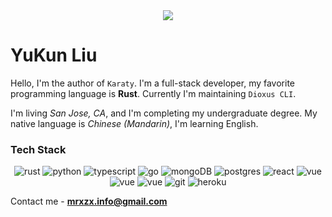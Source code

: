 <div align="center"><img src="https://avatars.githubusercontent.com/u/41265098?s=150&v=4" class="m-1" /></div>

# YuKun Liu

Hello, I'm the author of `Karaty`. I'm a full-stack developer, my favorite programming language is **Rust**.
Currently I'm maintaining `Dioxus CLI`.

I'm living *San Jose, CA*, and I'm completing my undergraduate degree. My native language is *Chinese (Mandarin)*, I'm learning English.

### Tech Stack

<div align="center" class="flex flex-row flex-wrap gap-2">
      <img src="https://img.shields.io/badge/Rust-5F4321?style=for-the-badge&logo=rust&logoColor=white" class="m-0" alt="rust"/>
      <img src="https://img.shields.io/badge/Python-FFD43B?style=for-the-badge&logo=python&logoColor=blue" class="m-0" alt="python"/>
      <img src="https://img.shields.io/badge/TypeScript-007ACC?style=for-the-badge&logo=typescript&logoColor=white" class="m-0" alt="typescript"/>
      <img src="https://img.shields.io/badge/Go-108B96?style=for-the-badge&logo=go&logoColor=DFF9FB" class="m-0" alt="go"/>
      <img src="https://img.shields.io/badge/MongoDB-4EA94B?style=for-the-badge&logo=mongodb&logoColor=white" class="m-0" alt="mongoDB"/>
      <img src="https://img.shields.io/badge/PostgreSQL-316192?style=for-the-badge&logo=postgresql&logoColor=white" class="m-0" alt="postgres"/>
      <img src="https://img.shields.io/badge/React-20232A?style=for-the-badge&logo=react&logoColor=61DAFB" class="m-0" alt="react"/>
      <img src="https://img.shields.io/badge/Vue-35495E?style=for-the-badge&logo=vue.js&logoColor=4FC08D" class="m-0" alt="vue"/>
      <img src="https://img.shields.io/badge/Tailwind-F5F1FA?style=for-the-badge&logo=tailwindcss&logoColor=38BDF9" class="m-0" alt="vue"/>
      <img src="https://img.shields.io/badge/Deno-000000?style=for-the-badge&logo=deno&logoColor=white" class="m-0" alt="vue"/>
      <img src="https://img.shields.io/badge/GIT-E44C30?style=for-the-badge&logo=git&logoColor=white" class="m-0" alt="git"/>
      <img src="https://img.shields.io/badge/Heroku-430098?style=for-the-badge&logo=heroku&logoColor=white" class="m-0" alt="heroku"/>
</div>

Contact me - [**mrxzx.info@gmail.com**](mailto:mrxzx.info@gmail.com)